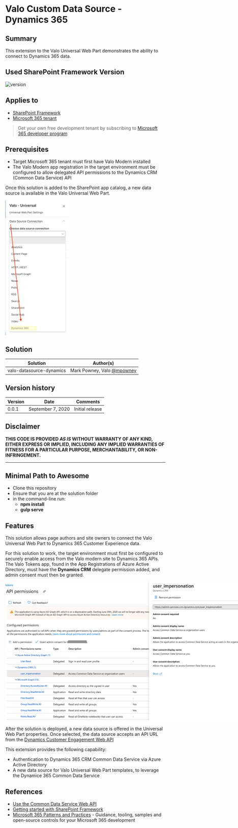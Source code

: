 # Valo Custom Data Source - Dynamics 365

## Summary

This extension to the Valo Universal Web Part demonstrates the ability to connect to Dynamics 365 data.

## Used SharePoint Framework Version

![version](https://img.shields.io/badge/version-1.11-green.svg)

## Applies to

- [SharePoint Framework](https://aka.ms/spfx)
- [Microsoft 365 tenant](https://docs.microsoft.com/en-us/sharepoint/dev/spfx/set-up-your-developer-tenant)

> Get your own free development tenant by subscribing to [Microsoft 365 developer program](http://aka.ms/o365devprogram)

## Prerequisites

* Target Microsoft 365 tenant must first have Valo Modern installed
* The Valo Modern app registration in the target environment must be configured to allow delegated API permissions to the Dynamics CRM (Common Data Service) API

Once this solution is added to the SharePoint app catalog, a new data source is available in the Valo Universal Web Part.

<img src="./screenshot-uwp-data-source.png" style="max-width: 200px;" alt="Data Sources in the Valo Universal Web Part" />

## Solution

Solution|Author(s)
--------|---------
valo-datasource-dynamics | Mark Powney, Valo [@mpowney](https://twitter.com/mpowney)

## Version history

Version|Date|Comments
-------|----|--------
0.0.1|September 7, 2020|Initial release

## Disclaimer

**THIS CODE IS PROVIDED *AS IS* WITHOUT WARRANTY OF ANY KIND, EITHER EXPRESS OR IMPLIED, INCLUDING ANY IMPLIED WARRANTIES OF FITNESS FOR A PARTICULAR PURPOSE, MERCHANTABILITY, OR NON-INFRINGEMENT.**

---

## Minimal Path to Awesome

- Clone this repository
- Ensure that you are at the solution folder
- in the command-line run:
  - **npm install**
  - **gulp serve**

## Features

This solution allows page authors and site owners to connect the Valo Universal Web Part to Dynamics 365 Customer Experience data.

For this solution to work, the target environment must first be configured to securely enable access from the Valo modern site to Dynamics 365 APIs.  The Valo Tokens app, found in the App Registrations of Azure Active Directory, must have the **Dynamics CRM** delegate permission added, and admin consent must then be granted.

<img src="./screenshot-app-registration.png" style="max-width: 800px;" alt="App registrations in Azure Active Directory" />

After the solution is deployed, a new data source is offered in the Universal Web Part properties.  Once selected, the data source accepts an API URL from the [Dynamics Customer Engagement Web API](https://docs.microsoft.com/en-us/dynamics365/customer-engagement/web-api/about?view=dynamics-ce-odata-9)

This extension provides the following capability:

- Authentication to Dynamics 365 CRM Common Data Service via Azure Active Directory
- A new data source for Valo Universal Web Part templates, to leverage the Dynamice 365 Common Data Service

## References

- [Use the Common Data Service Web API](https://docs.microsoft.com/en-us/powerapps/developer/common-data-service/webapi/overview)
- [Getting started with SharePoint Framework](https://docs.microsoft.com/en-us/sharepoint/dev/spfx/set-up-your-developer-tenant)
- [Microsoft 365 Patterns and Practices](https://aka.ms/m365pnp) - Guidance, tooling, samples and open-source controls for your Microsoft 365 development
